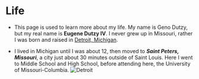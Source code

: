 # Life 
 
 - This page is used to learn more about my life. My name is Geno Dutzy, but my real name is **Eugene Dutzy IV**. I never grew up in Missouri,
 rather I was born and raised in [Detroit, Michigan](https://en.wikipedia.org/wiki/Detroit).  
 
 - I lived in Michigan until I was about 12, then moved to **_Saint Peters, Missouri_**, a city just about 30 minutes outside of Saint Louis.
 Here I went to Middle School and High School, before attending here, the University of Missouri-Columbia. 
 ![Detroit](https://cdn.britannica.com/25/100325-050-82D6E189/Detroit-Michigan.jpg)
